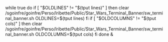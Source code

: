 while true
do
		if [ "$OLDLINES" != "$(tput lines)" ]
		then
				clear
				/sgoinfre/goinfre/Perso/lribette/Public/Star_Wars_Terminal_Banner/sw_terminal_banner.sh
				OLDLINES=$(tput lines)
		fi
		if [ "$OLDCOLUMNS" != "$(tput cols)" ]
		then
				clear
				/sgoinfre/goinfre/Perso/lribette/Public/Star_Wars_Terminal_Banner/sw_terminal_banner.sh
				OLDCOLUMNS=$(tput cols)
		fi
done &
